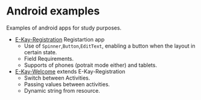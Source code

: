 # Android examples

Examples of android apps for study purposes.

- [E-Kay-Registration](/E-Kay-Registration/README.md) Registartion app
  - Use of `Spinner`,`Button`,`EditText`,  enabling a button when the layout in certain state.
  - Field Requirements.
  - Supports of phones (potrait mode either) and tablets.
- [E-Kay-Welcome](/E-Kay-Welcome/README.md) extends E-Kay-Registration
  - Switch between Activities.
  - Passing values between activities.
  - Dynamic string from resource.